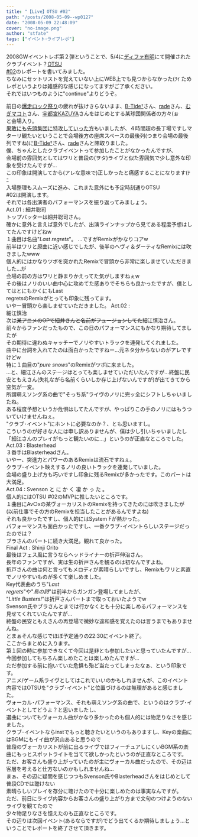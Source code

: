 ```yaml
---
title: "【Live】OTSU #02"
path: "/posts/2008-05-09--wp0127"
date: "2008-05-09 22:48:09"
cover: "no-image.png"
author: "stfate"
tags: ["イベント･ライブレポ"]
---
```


<style type="text/css">
<!--
p {white-space: pre-wrap};
-->
</style>

2008GWイベントレポ第２弾ということで、5/4に<a href="http://www.differ.co.jp/" target="_blank">ディファ有明</a>にて開催されたクラブイベント？<a href="http://otsu.dj/" target="_blank">OTSU #02</a>のレポートを書いてみました。
ちなみにセットリストを覚えていない上にWEB上でも見つからなかった(ｦｲ ため
レポというよりは雑感的な感じになってますがご了承ください。
それではいつものように"continue"よりどうぞ。
<br>

<!--more-->
前日の<a href="http://stfate.net/log/eid1109.html" target="_blank">爆走ロック祭り</a>の疲れが抜けきらないまま、<a href="http://www.lampin.info/" target="_blank">B-Tide†</a>さん、<a href="http://www.akarade.com/" target="_blank">rade</a>さん、<a href="http://www.minalabo.net/" target="_blank">むぎマコト</a>さん、<a href="http://www.crimson.be/" target="_blank">宇都宮KAZUYA</a>さんをはじめとする某球団関係者の方々(ぉ と会場入り。
<a href="http://www.minalabo.net/" target="_blank">果敢にも先頭集団に特攻していった方</a>もいましたが、４時間超の長丁場ですしマターリ観たいということで会場後方の座席スペースの最後列(つまり会場の最後列ですね)に<a href="http://www.lampin.info/" target="_blank">B-Tide†</a>さん、<a href="http://www.akarade.com/" target="_blank">rade</a>さんと陣取りました。
僕、ちゃんとしたクラブイベントって参加したことがなかったんですが、
会場前の雰囲気としてはワリと普段の(ヲタ)ライヴと似た雰囲気で少し意外な印象を受けたんですが…
この印象は開演してから(アレな意味で)正しかったと痛感することになります(ﾅﾆ
入場整理もスムーズに進み、これまた意外にも予定時刻通りOTSU #02は開演します。
それでは各出演者のパフォーマンスを振り返ってみましょう。
<span class="topics">Act.01 : 細井聡司</span>
トップバッターは細井聡司さん。
確かに意外と言えば意外でしたが、出演ラインナップから見てある程度予想はしてたんですけどねw
１曲目は名曲"<em>Last regrets</em>"。
…ですがRemixがかなりコアw
前半はワリと原曲に近い感じでしたが、後半のヘヴィ＆ダーティなRemixには吹きましたwww
個人的にはかなりツボを突かれたRemixで冒頭から非常に楽しませていただきました…が
会場の前の方はワリと静まりかえってた気がしますねぇw
その後はノリのいい曲中心に攻めてた感ありでそちらも良かったですが、僕としてはとにもかくにもLast regretsのRemixがとっても印象に残ってます。
いやー冒頭から楽しませていただきました。
<span class="topics">Act.02 : 細江慎治</span>
次は<del>某アニメのOPで細井さんと名前がフュージョンしてた</del>細江慎治さん。
前々からファンだったもので、この日のパフォーマンスにもかなり期待してましたが
その期待に違わぬキャッチーでノリやすいトラックを連発してくれました。
曲中に台詞を入れてたのは面白かったですねー…元ネタ分からないのがアレですけどw
特に１曲目の"<em>pure snows</em>"のRemixがツボに来ました。
…と、細江さんのステージはとっても楽しませていただいたんですが…終盤に民安ともえさん(失礼ながら名前くらいしか存じ上げないんですが)が出てきてから空気が一変。
所謂萌えソング系の曲で"そっち系"ライヴのノリに完ッ全にシフトしちゃいましたね。
ある程度予想というか危惧はしてたんですが、やっぱりこの手のノリにはもうついていけませんねぇ。
"クラブ･イベント"にホントに必要なのか？、とも思いますし。
こういうのが好きな人には申し訳ありませんが、僕は少し引いちゃいましたし「細江さんのプレイがもっと観たいのに…」というのが正直なところでした。
<span class="topics">Act.03 : Blasterhead</span>
３番手はBlasterheadさん。
いやー、突進力とパワーのあるRemixは流石ですねぇ。
クラブ･イベント映えするノリの良いトラックを連発していました。
会場の盛り上げ方も巧いですし印象に残るRemixが多かったです。このパートは大満足。
<span class="topics">Act.04 : Svenson</span>
と に か く 凄 か っ た 。
個人的にはOTSU #02のMVPに推したいところです。
１曲目にAv○xの某ヴォーカリストのRemixを持ってきたのには吹きましたが
(以前仕事でその方のRemixを担当したことがあるんですよね)
それも良かったですし、個人的にはSystem Fが熱かった。
パフォーマンスも面白かったですし、一番クラブ･イベントらしいステージだったのでは？
ブラさんのパートに続き大満足。観れて良かった。
<span class="topics">Final Act : Shinji Orito</span>
最後はフェス風に言うならヘッドライナーの折戸伸治さん。
長年のファンですが、実は生の折戸さんを観るのは初なんですよね。
折戸さんの曲は何と言ってもメロディが素晴らしいですし、Remixもワリと素直でノリやすいものが多くて楽しめました。
Key代表曲のうち"<em>Last regrets</em>"や"<em>鳥の詩</em>"は前半からガンガン登場してましたが、
"<em>Little Busters!</em>"は折戸さんパートまで取っておいたようでw
Svenson氏やブラさんとまでは行かなくとも十分に楽しめるパフォーマンスを見せてくれていたんですが…
終盤の民安ともえさんの再登場で微妙な違和感を覚えたのは言うまでもありませんね。
とまぁそんな感じでほぼ予定通りの22:30にイベント終了。
ここからまとめに入ります。
第１回の時に参加できなくて今回は是非とも参加したいと思っていたんですが…
今回参加してもちろん楽しめたことは楽しめたんですが…
ただ参加する前に抱いていた危惧も殆ど当たってしまったなぁ、という印象です。
アニメ/ゲーム系ライヴとしてはこれでいいのかもしれませんが、このイベント内容ではOTSUを"クラブ･イベント"と位置づけるのは無理があると感じました。
ヴォーカル･パフォーマンス、それも萌えソング系の曲で、というのはクラブ･イベントとしてどうよ？と思いましたし、
選曲についてもヴォーカル曲がかなり多かったのも個人的には物足りなさを感じました。
クラブ･イベントならinstでもっと聴きたいというのもありますし、Keyの楽曲にはBGMにもイイ曲が沢山あると思うので
普段のヴォーカリストが前に出るライヴではフィーチュアしにくいBGM系の楽曲にもっとスポットライトを当てて欲しかったというのが正直なところです。
ただ、お客さんも盛り上がっていたのが主にヴォーカル曲だったので、その辺は客層を考えると仕方ないのかもしれませんね…
まぁ、その辺に疑問を感じつつもSvenson氏やBlasterheadさんをはじめとして普段CDでは聴けない
素晴らしいプレイを存分に聴けたので十分に楽しめたのは事実なんですが。
ただ、前日にライヴ内容からお客さんの盛り上がり方まで文句のつけようのないライヴを観てたので
少々物足りなさを憶えたのも正直なところです。
その辺りは次回イベント(あるならですが)でどう出てくるか期待しましょう…ということでレポートを終了させて頂きます。
